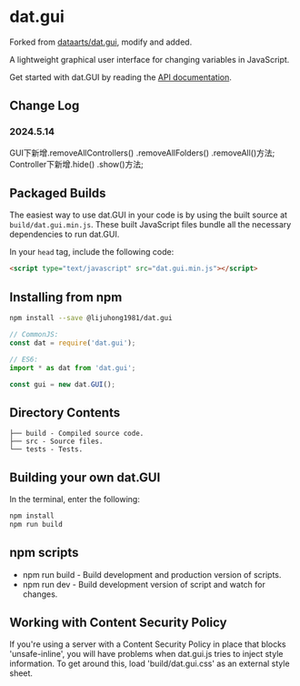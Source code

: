 # dat.gui

Forked from [dataarts/dat.gui](https://github.com/dataarts/dat.gui), modify and added.

A lightweight graphical user interface for changing variables in JavaScript.

Get started with dat.GUI by reading the [API documentation](API.md).

## Change Log

### 2024.5.14

GUI下新增.removeAllControllers() .removeAllFolders() .removeAll()方法;
Controller下新增.hide() .show()方法;

## Packaged Builds

The easiest way to use dat.GUI in your code is by using the built source at `build/dat.gui.min.js`. These built JavaScript files bundle all the necessary dependencies to run dat.GUI.

In your `head` tag, include the following code:

```html
<script type="text/javascript" src="dat.gui.min.js"></script>
```

## Installing from npm

```bash
npm install --save @lijuhong1981/dat.gui
```

```js
// CommonJS:
const dat = require('dat.gui');

// ES6:
import * as dat from 'dat.gui';

const gui = new dat.GUI();
```

## Directory Contents

```text
├── build - Compiled source code.
├── src - Source files.
└── tests - Tests.
```

## Building your own dat.GUI

In the terminal, enter the following:

```bash
npm install
npm run build
```

## npm scripts

- npm run build - Build development and production version of scripts.
- npm run dev - Build development version of script and watch for changes.

## Working with Content Security Policy

If you're using a server with a Content Security Policy in place that blocks 'unsafe-inline', you will have problems when dat.gui.js tries to inject style information. To get around this, load 'build/dat.gui.css' as an external style sheet.
